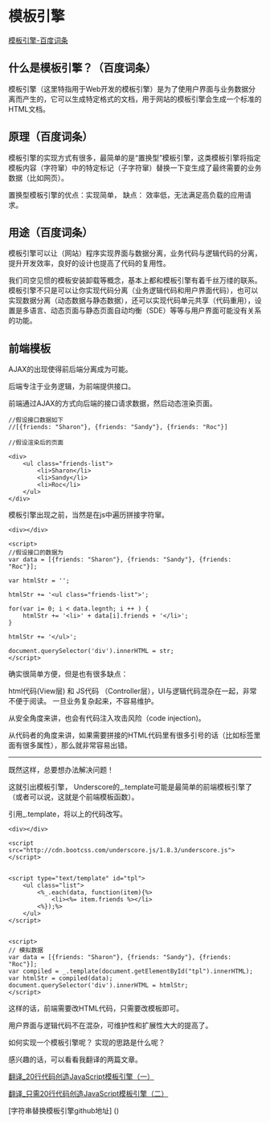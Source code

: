 # 模板引擎

[模板引擎-百度词条](https://baike.baidu.com/item/%E6%A8%A1%E6%9D%BF%E5%BC%95%E6%93%8E/907667?fr=aladdin)

## 什么是模板引擎？（百度词条）

模板引擎（这里特指用于Web开发的模板引擎）是为了使用户界面与业务数据分离而产生的，它可以生成特定格式的文档，用于网站的模板引擎会生成一个标准的HTML文档。

## 原理（百度词条）

模板引擎的实现方式有很多，最简单的是“置换型”模板引擎，这类模板引擎将指定模板内容（字符窜）中的特定标记（子字符窜）替换一下变生成了最终需要的业务数据（比如网页）。

置换型模板引擎的优点：实现简单， 缺点： 效率低，无法满足高负载的应用请求。

## 用途（百度词条）

模板引擎可以让（网站）程序实现界面与数据分离，业务代码与逻辑代码的分离，提升开发效率，良好的设计也提高了代码的复用性。

我们司空见惯的模板安装卸载等概念，基本上都和模板引擎有着千丝万缕的联系。模板引擎不只是可以让你实现代码分离（业务逻辑代码和用户界面代码），也可以实现数据分离（动态数据与静态数据），还可以实现代码单元共享（代码重用），设置是多语言、动态页面与静态页面自动均衡（SDE）等等与用户界面可能没有关系的功能。

## 前端模板

AJAX的出现使得前后端分离成为可能。

后端专注于业务逻辑，为前端提供接口。

前端通过AJAX的方式向后端的接口请求数据，然后动态渲染页面。

```
//假设接口数据如下
//[{friends: "Sharon"}, {friends: "Sandy"}, {friends: "Roc"}]

//假设渲染后的页面

<div>
    <ul class="friends-list">
        <li>Sharon</li>
        <li>Sandy</li>
        <li>Roc</li>
    </ul>
</div>

```

模板引擎出现之前，当然是在js中遍历拼接字符窜。

```
<div></div>

<script>
//假设接口的数据为
var data = [{friends: "Sharon"}, {friends: "Sandy"}, {friends: "Roc"}];

var htmlStr = '';

htmlStr += '<ul class="friends-list">';

for(var i= 0; i < data.legnth; i ++ ) {
    htmlStr += '<li>' + data[i].friends + '</li>';
}

htmlStr += '</ul>';

document.querySelector('div').innerHTML = str;
</script>
```

确实很简单方便，但是也有很多缺点：

html代码(View层) 和 JS代码 （Controller层），UI与逻辑代码混杂在一起，非常不便于阅读。 一旦业务复杂起来，不容易维护。

从安全角度来讲，也会有代码注入攻击风险（code injection)。

从代码者的角度来讲，如果需要拼接的HTML代码里有很多引号的话（比如标签里面有很多属性），那么就非常容易出错。

---
既然这样，总要想办法解决问题！

这就引出模板引擎， Underscore的_.template可能是最简单的前端模板引擎了（或者可以说，这就是个前端模板函数）。

引用_.template，将以上的代码改写。

```
<div></div>

<script src="http://cdn.bootcss.com/underscore.js/1.8.3/underscore.js"></script>


<script type="text/template" id="tpl">
    <ul class="list">
        <%_.each(data, function(item){%>
            <li><%= item.friends %></li>
        <%});%>
    </ul>
</script>


<script>
// 模拟数据
var data = [{friends: "Sharon"}, {friends: "Sandy"}, {friends: "Roc"}];
var compiled = _.template(document.getElementById("tpl").innerHTML);
var htmlStr = compiled(data);
document.querySelector('div').innerHTML = htmlStr;
</script>

```

这样的话，前端需要改HTML代码，只需要改模板即可。

用户界面与逻辑代码不在混杂，可维护性和扩展性大大的提高了。

如何实现一个模板引擎呢？ 实现的思路是什么呢？

感兴趣的话，可以看看我翻译的两篇文章。

[翻译_20行代码创造JavaScript模板引擎（一）](https://segmentfault.com/a/1190000016678647)

[翻译_只需20行代码创造JavaScript模板引擎（二）](https://segmentfault.com/a/1190000016802068)

[字符串替换模板引擎github地址]
()





